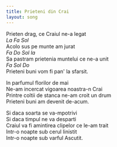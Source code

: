 ```yaml
---
title: Prieteni din Crai
layout: song
---
```


Prieten drag, ce Craiul ne-a legat  
*La Fa Sol*  
Acolo sus pe munte am jurat  
*Fa Do Sol la*  
Sa pastram prietenia muntelui ce ne-a unit  
*Fa Sol Do*  
Prieteni buni vom fi pan' la sfarsit.  

In parfumul florilor de mai  
Ne-am incercat vigoarea noastra-n Crai  
Printre coltii de stanca ne-am croit un drum  
Prieteni buni am devenit de-acum.  

Si daca soarta se va-mpotrivi  
Si daca timpul ne va desparti  
Craiul va fi amintirea clipelor ce le-am trait  
Intr-o noapte sub cerul linistit  
Intr-o noapte sub varful Ascutit.  
